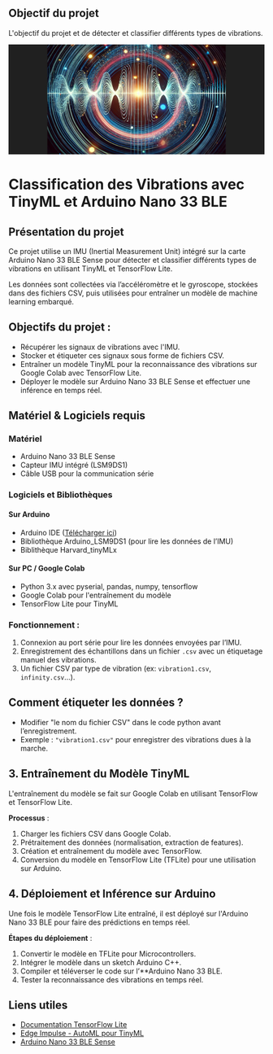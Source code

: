 ## Objectif du projet
L'objectif du projet et de détecter et classifier différents types de vibrations.

![overview](doc/VibrationPartie1.PNG)

#  Classification des Vibrations avec TinyML et Arduino Nano 33 BLE

## Présentation du projet
Ce projet utilise un IMU (Inertial Measurement Unit) intégré sur la carte Arduino Nano 33 BLE Sense pour détecter et classifier différents types de vibrations en utilisant TinyML et TensorFlow Lite.

Les données sont collectées via l’accéléromètre et le gyroscope, stockées dans des fichiers CSV, puis utilisées pour entraîner un modèle de machine learning embarqué.

## Objectifs du projet :
- Récupérer les signaux de vibrations avec l'IMU.
- Stocker et étiqueter ces signaux sous forme de fichiers CSV.
- Entraîner un modèle TinyML pour la reconnaissance des vibrations sur Google Colab avec TensorFlow Lite.
- Déployer le modèle sur Arduino Nano 33 BLE Sense et effectuer une inférence en temps réel.


## Matériel & Logiciels requis
###  Matériel
-  Arduino Nano 33 BLE Sense
- Capteur IMU intégré (LSM9DS1)
- Câble USB pour la communication série

###  Logiciels et Bibliothèques
#### Sur Arduino
- Arduino IDE ([Télécharger ici](https://www.arduino.cc/en/software))
- Bibliothèque Arduino_LSM9DS1 (pour lire les données de l’IMU)
- Biblithèque Harvard_tinyMLx

#### Sur PC / Google Colab
- Python 3.x avec pyserial, pandas, numpy, tensorflow
- Google Colab pour l'entraînement du modèle
- TensorFlow Lite pour TinyML


###  Fonctionnement :
1. Connexion au port série pour lire les données envoyées par l’IMU.
2. Enregistrement des échantillons dans un fichier `.csv` avec un étiquetage manuel des vibrations.
3. Un fichier CSV par type de vibration (ex: `vibration1.csv`, `infinity.csv`...).

## Comment étiqueter les données ?
- Modifier "le nom du fichier CSV" dans le code python avant l’enregistrement.
- Exemple : `"vibration1.csv"` pour enregistrer des vibrations dues à la marche.

## 3. Entraînement du Modèle TinyML
L'entraînement du modèle se fait sur Google Colab en utilisant TensorFlow et TensorFlow Lite.

**Processus** :
1. Charger les fichiers CSV dans Google Colab.
2. Prétraitement des données (normalisation, extraction de features).
3. Création et entraînement du modèle avec TensorFlow.
4. Conversion du modèle en TensorFlow Lite (TFLite) pour une utilisation sur Arduino.

## 4. Déploiement et Inférence sur Arduino
Une fois le modèle TensorFlow Lite entraîné, il est déployé sur l'Arduino Nano 33 BLE pour faire des prédictions en temps réel.

 **Étapes du déploiement** :
1. Convertir le modèle en TFLite pour Microcontrollers.
2. Intégrer le modèle dans un sketch Arduino C++.
3. Compiler et téléverser le code sur l’**Arduino Nano 33 BLE.
4. Tester la reconnaissance des vibrations en temps réel.


## Liens utiles
-  [Documentation TensorFlow Lite](https://www.tensorflow.org/lite/microcontrollers)
-  [Edge Impulse - AutoML pour TinyML](https://www.edgeimpulse.com/)
-  [Arduino Nano 33 BLE Sense](https://store.arduino.cc/products/arduino-nano-33-ble-sense)


